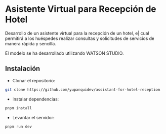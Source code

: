# Asistente Virtual para Recepción de Hotel
Desarrollo de un asistente virtual para la recepción de un hotel, e| cual permitirá a los huéspedes realizar consultas y solicitudes de servicios de manera rápida y sencilla.

El modelo se ha desarrollado utilizando WATSON STUDIO.


## Instalación
- Clonar el repositorio:

```bash
git clone https://github.com/yupanquidev/assistant-for-hotel-reception.git
```
- Instalar dependencias:

```bash
pnpm install
```
- Levantar el servidor:
```bash
pnpm run dev
```
